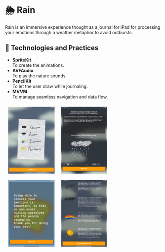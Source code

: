 # 🌦️ Rain

Rain is an immersive experience thought as a journal for iPad for processing your emotions through a weather metaphor to avoid outbursts.

## 🔧 Technologies and Practices

- <b>SpriteKit</b><br/>
To create the animations.
- <b>AVFAudio</b><br/>
To play the nature sounds.
- <b>PencilKit</b><br/>
To let the user draw while journaling.
- <b>MVVM</b><br/>
To manage seamless navigation and data flow.

<div style="display: flex; flex-wrap: wrap; justify-content: left;">
  <img src="./images/rain1.png" alt="Description of image1" style="max-width: 20%; min-width:150px; margin: 10px; height: auto;">
  <img src="./images/rain2.png" alt="Description of image1" style="max-width: 20%; min-width:150px; margin: 10px; height: auto;">
  <img src="./images/rain3.png" alt="Description of image1" style="max-width: 20%; min-width:150px; margin: 10px; height: auto;">
  <img src="./images/rain4.png" alt="Description of image1" style="max-width: 20%; min-width:150px; margin: 10px; height: auto;">
</div>